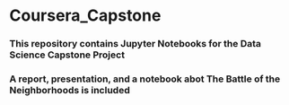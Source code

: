 # Coursera_Capstone
### This repository contains Jupyter Notebooks for the Data Science Capstone Project 
### A report, presentation, and a notebook abot The Battle of the Neighborhoods is included
